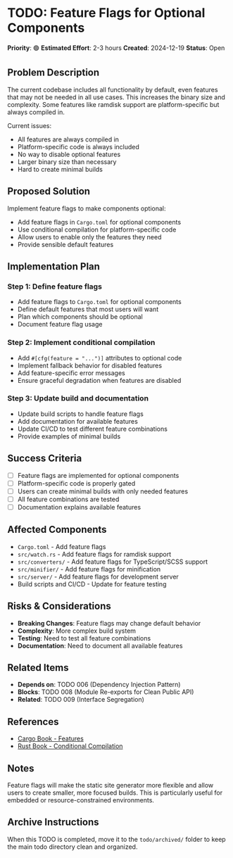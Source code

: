 # TODO: Feature Flags for Optional Components

**Priority**: 🟢
**Estimated Effort**: 2-3 hours
**Created**: 2024-12-19
**Status**: Open

## Problem Description

The current codebase includes all functionality by default, even features that may not be needed in all use cases. This increases the binary size and complexity. Some features like ramdisk support are platform-specific but always compiled in.

Current issues:
- All features are always compiled in
- Platform-specific code is always included
- No way to disable optional features
- Larger binary size than necessary
- Hard to create minimal builds

## Proposed Solution

Implement feature flags to make components optional:

- Add feature flags in `Cargo.toml` for optional components
- Use conditional compilation for platform-specific code
- Allow users to enable only the features they need
- Provide sensible default features

## Implementation Plan

### Step 1: Define feature flags
- Add feature flags to `Cargo.toml` for optional components
- Define default features that most users will want
- Plan which components should be optional
- Document feature flag usage

### Step 2: Implement conditional compilation
- Add `#[cfg(feature = "...")]` attributes to optional code
- Implement fallback behavior for disabled features
- Add feature-specific error messages
- Ensure graceful degradation when features are disabled

### Step 3: Update build and documentation
- Update build scripts to handle feature flags
- Add documentation for available features
- Update CI/CD to test different feature combinations
- Provide examples of minimal builds

## Success Criteria

- [ ] Feature flags are implemented for optional components
- [ ] Platform-specific code is properly gated
- [ ] Users can create minimal builds with only needed features
- [ ] All feature combinations are tested
- [ ] Documentation explains available features

## Affected Components

- `Cargo.toml` - Add feature flags
- `src/watch.rs` - Add feature flags for ramdisk support
- `src/converters/` - Add feature flags for TypeScript/SCSS support
- `src/minifier/` - Add feature flags for minification
- `src/server/` - Add feature flags for development server
- Build scripts and CI/CD - Update for feature testing

## Risks & Considerations

- **Breaking Changes**: Feature flags may change default behavior
- **Complexity**: More complex build system
- **Testing**: Need to test all feature combinations
- **Documentation**: Need to document all available features

## Related Items

- **Depends on**: TODO 006 (Dependency Injection Pattern)
- **Blocks**: TODO 008 (Module Re-exports for Clean Public API)
- **Related**: TODO 009 (Interface Segregation)

## References

- [Cargo Book - Features](https://doc.rust-lang.org/cargo/reference/features.html)
- [Rust Book - Conditional Compilation](https://doc.rust-lang.org/reference/conditional-compilation.html)

## Notes

Feature flags will make the static site generator more flexible and allow users to create smaller, more focused builds. This is particularly useful for embedded or resource-constrained environments.

## Archive Instructions

When this TODO is completed, move it to the `todo/archived/` folder to keep the main todo directory clean and organized.
